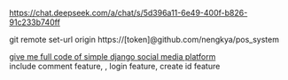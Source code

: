 https://chat.deepseek.com/a/chat/s/5d396a11-6e49-400f-b826-91c233b740ff  
  
git remote set-url origin https://[token]@github.com/nengkya/pos_system  
  
[give me full code of simple django social media platform](https://chat.deepseek.com/a/chat/s/a01001b6-8744-4b00-ad69-47e899b5fd1c)  
include comment feature, , login feature, create id feature

